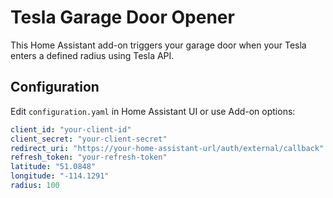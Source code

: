 # Tesla Garage Door Opener

This Home Assistant add-on triggers your garage door when your Tesla enters a defined radius using Tesla API.

## Configuration

Edit `configuration.yaml` in Home Assistant UI or use Add-on options:

```yaml
client_id: "your-client-id"
client_secret: "your-client-secret"
redirect_uri: "https://your-home-assistant-url/auth/external/callback"
refresh_token: "your-refresh-token"
latitude: "51.0848"
longitude: "-114.1291"
radius: 100
